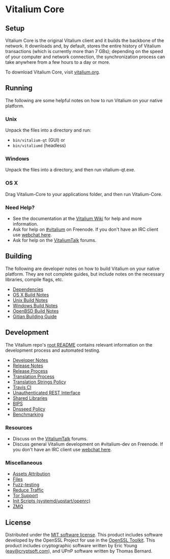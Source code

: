 Vitalium Core
=============

Setup
---------------------
Vitalium Core is the original Vitalium client and it builds the backbone of the network. It downloads and, by default, stores the entire history of Vitalium transactions (which is currently more than 7 GBs); depending on the speed of your computer and network connection, the synchronization process can take anywhere from a few hours to a day or more.

To download Vitalium Core, visit [vitalium.org](https://vitalium.org).

Running
---------------------
The following are some helpful notes on how to run Vitalium on your native platform.

### Unix

Unpack the files into a directory and run:

- `bin/vitalium-qt` (GUI) or
- `bin/vitaliumd` (headless)

### Windows

Unpack the files into a directory, and then run vitalium-qt.exe.

### OS X

Drag Vitalium-Core to your applications folder, and then run Vitalium-Core.

### Need Help?

* See the documentation at the [Vitalium Wiki](https://vitalium.info/)
for help and more information.
* Ask for help on [#vitalium](http://webchat.freenode.net?channels=vitalium) on Freenode. If you don't have an IRC client use [webchat here](http://webchat.freenode.net?channels=vitalium).
* Ask for help on the [VitaliumTalk](https://vitaliumtalk.io/) forums.

Building
---------------------
The following are developer notes on how to build Vitalium on your native platform. They are not complete guides, but include notes on the necessary libraries, compile flags, etc.

- [Dependencies](dependencies.md)
- [OS X Build Notes](build-osx.md)
- [Unix Build Notes](build-unix.md)
- [Windows Build Notes](build-windows.md)
- [OpenBSD Build Notes](build-openbsd.md)
- [Gitian Building Guide](gitian-building.md)

Development
---------------------
The Vitalium repo's [root README](/README.md) contains relevant information on the development process and automated testing.

- [Developer Notes](developer-notes.md)
- [Release Notes](release-notes.md)
- [Release Process](release-process.md)
- [Translation Process](translation_process.md)
- [Translation Strings Policy](translation_strings_policy.md)
- [Travis CI](travis-ci.md)
- [Unauthenticated REST Interface](REST-interface.md)
- [Shared Libraries](shared-libraries.md)
- [BIPS](bips.md)
- [Dnsseed Policy](dnsseed-policy.md)
- [Benchmarking](benchmarking.md)

### Resources
* Discuss on the [VitaliumTalk](https://vitaliumtalk.io/) forums.
* Discuss general Vitalium development on #vitalium-dev on Freenode. If you don't have an IRC client use [webchat here](http://webchat.freenode.net/?channels=vitalium-dev).

### Miscellaneous
- [Assets Attribution](assets-attribution.md)
- [Files](files.md)
- [Fuzz-testing](fuzzing.md)
- [Reduce Traffic](reduce-traffic.md)
- [Tor Support](tor.md)
- [Init Scripts (systemd/upstart/openrc)](init.md)
- [ZMQ](zmq.md)

License
---------------------
Distributed under the [MIT software license](/COPYING).
This product includes software developed by the OpenSSL Project for use in the [OpenSSL Toolkit](https://www.openssl.org/). This product includes
cryptographic software written by Eric Young ([eay@cryptsoft.com](mailto:eay@cryptsoft.com)), and UPnP software written by Thomas Bernard.
